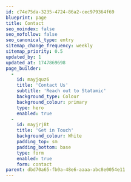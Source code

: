 ```yaml
---
id: c74e75da-3235-4724-86a2-cec979364f69
blueprint: page
title: Contact
seo_noindex: false
seo_nofollow: false
seo_canonical_type: entry
sitemap_change_frequency: weekly
sitemap_priority: 0.5
updated_by: 1
updated_at: 1747869698
page_builder:
  -
    id: mayjquz6
    title: 'Contact Us'
    subtitle: 'Reach out to Statamic'
    background_type: Colour
    background_colour: primary
    type: hero
    enabled: true
  -
    id: mayjrj8t
    title: 'Get in Touch'
    background_colour: White
    padding_top: sm
    padding_bottom: base
    type: form
    enabled: true
    form: contact
parent: dbd70a65-fb0a-48e6-aaaa-abc8e0054e11
---
```

